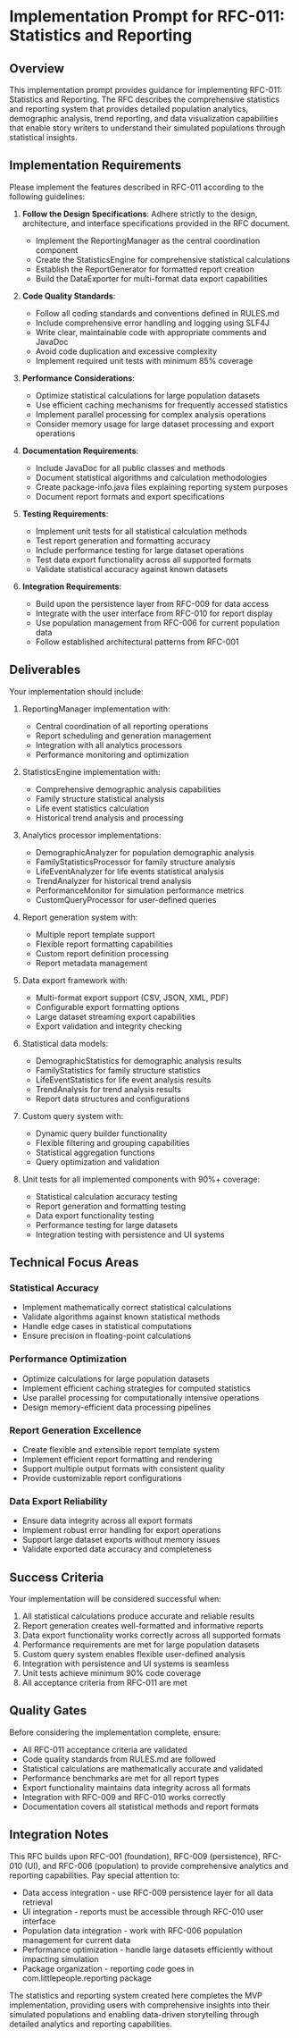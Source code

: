 # Implementation Prompt for RFC-011: Statistics and Reporting

## Overview

This implementation prompt provides guidance for implementing RFC-011: Statistics and Reporting. The RFC describes the comprehensive statistics and reporting system that provides detailed population analytics, demographic analysis, trend reporting, and data visualization capabilities that enable story writers to understand their simulated populations through statistical insights.

## Implementation Requirements

Please implement the features described in RFC-011 according to the following guidelines:

1. **Follow the Design Specifications**: Adhere strictly to the design, architecture, and interface specifications provided in the RFC document.
   - Implement the ReportingManager as the central coordination component
   - Create the StatisticsEngine for comprehensive statistical calculations
   - Establish the ReportGenerator for formatted report creation
   - Build the DataExporter for multi-format data export capabilities

2. **Code Quality Standards**:
   - Follow all coding standards and conventions defined in RULES.md
   - Include comprehensive error handling and logging using SLF4J
   - Write clear, maintainable code with appropriate comments and JavaDoc
   - Avoid code duplication and excessive complexity
   - Implement required unit tests with minimum 85% coverage

3. **Performance Considerations**:
   - Optimize statistical calculations for large population datasets
   - Use efficient caching mechanisms for frequently accessed statistics
   - Implement parallel processing for complex analysis operations
   - Consider memory usage for large dataset processing and export operations

4. **Documentation Requirements**:
   - Include JavaDoc for all public classes and methods
   - Document statistical algorithms and calculation methodologies
   - Create package-info.java files explaining reporting system purposes
   - Document report formats and export specifications

5. **Testing Requirements**:
   - Implement unit tests for all statistical calculation methods
   - Test report generation and formatting accuracy
   - Include performance testing for large dataset operations
   - Test data export functionality across all supported formats
   - Validate statistical accuracy against known datasets

6. **Integration Requirements**:
   - Build upon the persistence layer from RFC-009 for data access
   - Integrate with the user interface from RFC-010 for report display
   - Use population management from RFC-006 for current population data
   - Follow established architectural patterns from RFC-001

## Deliverables

Your implementation should include:

1. ReportingManager implementation with:
   - Central coordination of all reporting operations
   - Report scheduling and generation management
   - Integration with all analytics processors
   - Performance monitoring and optimization

2. StatisticsEngine implementation with:
   - Comprehensive demographic analysis capabilities
   - Family structure statistical analysis
   - Life event statistics calculation
   - Historical trend analysis and processing

3. Analytics processor implementations:
   - DemographicAnalyzer for population demographic analysis
   - FamilyStatisticsProcessor for family structure analysis
   - LifeEventAnalyzer for life events statistical analysis
   - TrendAnalyzer for historical trend analysis
   - PerformanceMonitor for simulation performance metrics
   - CustomQueryProcessor for user-defined queries

4. Report generation system with:
   - Multiple report template support
   - Flexible report formatting capabilities
   - Custom report definition processing
   - Report metadata management

5. Data export framework with:
   - Multi-format export support (CSV, JSON, XML, PDF)
   - Configurable export formatting options
   - Large dataset streaming export capabilities
   - Export validation and integrity checking

6. Statistical data models:
   - DemographicStatistics for demographic analysis results
   - FamilyStatistics for family structure statistics
   - LifeEventStatistics for life event analysis results
   - TrendAnalysis for trend analysis results
   - Report data structures and configurations

7. Custom query system with:
   - Dynamic query builder functionality
   - Flexible filtering and grouping capabilities
   - Statistical aggregation functions
   - Query optimization and validation

8. Unit tests for all implemented components with 90%+ coverage:
   - Statistical calculation accuracy testing
   - Report generation and formatting testing
   - Data export functionality testing
   - Performance testing for large datasets
   - Integration testing with persistence and UI systems

## Technical Focus Areas

### Statistical Accuracy
- Implement mathematically correct statistical calculations
- Validate algorithms against known statistical methods
- Handle edge cases in statistical computations
- Ensure precision in floating-point calculations

### Performance Optimization
- Optimize calculations for large population datasets
- Implement efficient caching strategies for computed statistics
- Use parallel processing for computationally intensive operations
- Design memory-efficient data processing pipelines

### Report Generation Excellence
- Create flexible and extensible report template system
- Implement efficient report formatting and rendering
- Support multiple output formats with consistent quality
- Provide customizable report configurations

### Data Export Reliability
- Ensure data integrity across all export formats
- Implement robust error handling for export operations
- Support large dataset exports without memory issues
- Validate exported data accuracy and completeness

## Success Criteria

Your implementation will be considered successful when:

1. All statistical calculations produce accurate and reliable results
2. Report generation creates well-formatted and informative reports
3. Data export functionality works correctly across all supported formats
4. Performance requirements are met for large population datasets
5. Custom query system enables flexible user-defined analysis
6. Integration with persistence and UI systems is seamless
7. Unit tests achieve minimum 90% code coverage
8. All acceptance criteria from RFC-011 are met

## Quality Gates

Before considering the implementation complete, ensure:

- All RFC-011 acceptance criteria are validated
- Code quality standards from RULES.md are followed
- Statistical calculations are mathematically accurate and validated
- Performance benchmarks are met for all report types
- Export functionality maintains data integrity across all formats
- Integration with RFC-009 and RFC-010 works correctly
- Documentation covers all statistical methods and report formats

## Integration Notes

This RFC builds upon RFC-001 (foundation), RFC-009 (persistence), RFC-010 (UI), and RFC-006 (population) to provide comprehensive analytics and reporting capabilities. Pay special attention to:

- Data access integration - use RFC-009 persistence layer for all data retrieval
- UI integration - reports must be accessible through RFC-010 user interface
- Population data integration - work with RFC-006 population management for current data
- Performance optimization - handle large datasets efficiently without impacting simulation
- Package organization - reporting code goes in com.littlepeople.reporting package

The statistics and reporting system created here completes the MVP implementation, providing users with comprehensive insights into their simulated populations and enabling data-driven storytelling through detailed analytics and reporting capabilities.
